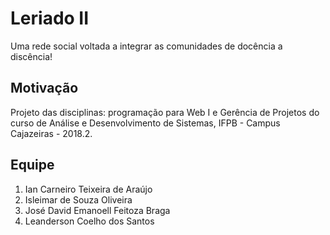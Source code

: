 # Leriado II
Uma rede social voltada a integrar as comunidades de docência a discência!

## Motivação
Projeto das disciplinas: programação para Web I e Gerência de Projetos do curso de
Análise e Desenvolvimento de Sistemas, IFPB - Campus Cajazeiras - 2018.2.

## Equipe
1. Ian Carneiro Teixeira de Araújo
2. Isleimar de Souza Oliveira
3. José David Emanoell Feitoza Braga
4. Leanderson Coelho dos Santos

